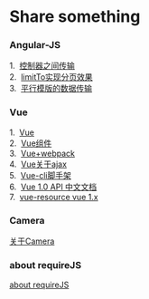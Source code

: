 # Share something

### Angular-JS
1.&nbsp;&nbsp;<a href="https://github.com/C-Rachel/Share/issues/1">控制器之间传输</a>
<br />2.&nbsp;&nbsp;<a href="https://github.com/C-Rachel/Share/blob/master/limitTo%E5%AE%9E%E7%8E%B0%E5%88%86%E9%A1%B5.html">limitTo实现分页效果</a>
<br />3.&nbsp;&nbsp;<a href="https://github.com/C-Rachel/Share/blob/master/%E5%B9%B3%E8%A1%8C%E6%A8%A1%E5%9D%97%E6%95%B0%E6%8D%AE%E4%BC%A0%E9%80%92.html">平行模版的数据传输</a>


### Vue
1.&nbsp;&nbsp;<a href="https://github.com/C-Rachel/Share/issues/2">Vue</a>
<br />2.&nbsp;&nbsp;<a href="https://github.com/C-Rachel/Share/issues/3">Vue组件</a>
<br />3.&nbsp;&nbsp;<a href="https://github.com/C-Rachel/Share/issues/4">Vue+webpack</a>
<br />4.&nbsp;&nbsp;<a href="https://github.com/C-Rachel/Share/issues/5">Vue关于ajax</a>
<br />5.&nbsp;&nbsp;<a href="https://github.com/C-Rachel/Share/issues/6">Vue-cli脚手架</a>
<br />6.&nbsp;&nbsp;<a href="https://github.com/C-Rachel/Share/issues/8">Vue 1.0 API 中文文档</a>
<br />7.&nbsp;&nbsp;<a href="https://github.com/C-Rachel/Share/issues/9">vue-resource vue 1.x</a>


### Camera
<a href="https://github.com/C-Rachel/Share/issues/7">关于Camera</a>

### about requireJS
<a href="https://github.com/C-Rachel/Share/issues/10">about requireJS</a>
